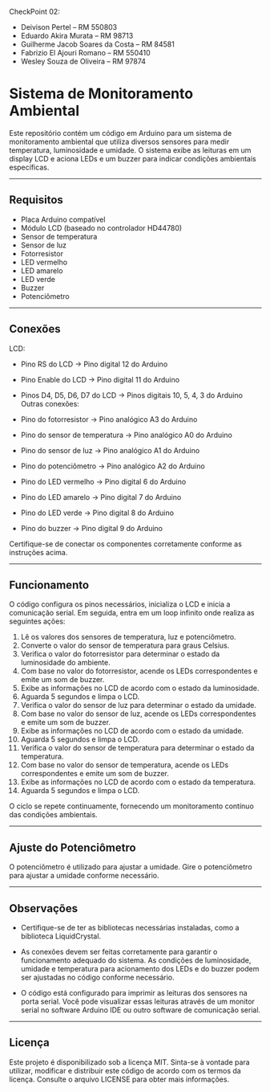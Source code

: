CheckPoint 02:

- Deivison Pertel – RM 550803
- Eduardo Akira Murata – RM 98713
- Guilherme Jacob Soares da Costa – RM 84581
- Fabrizio El Ajouri Romano – RM 550410
- Wesley Souza de Oliveira – RM 97874

# Sistema de Monitoramento Ambiental
Este repositório contém um código em Arduino para um sistema de monitoramento ambiental que utiliza diversos sensores para medir temperatura, luminosidade e umidade. O sistema exibe as leituras em um display LCD e aciona LEDs e um buzzer para indicar condições ambientais específicas.

---

## Requisitos
- Placa Arduino compatível
- Módulo LCD (baseado no controlador HD44780)
- Sensor de temperatura
- Sensor de luz
- Fotorresistor
- LED vermelho
- LED amarelo
- LED verde
- Buzzer
- Potenciômetro

---

## Conexões
LCD:

- Pino RS do LCD -> Pino digital 12 do Arduino
- Pino Enable do LCD -> Pino digital 11 do Arduino
- Pinos D4, D5, D6, D7 do LCD -> Pinos digitais 10, 5, 4, 3 do Arduino
Outras conexões:

- Pino do fotorresistor -> Pino analógico A3 do Arduino
- Pino do sensor de temperatura -> Pino analógico A0 do Arduino
- Pino do sensor de luz -> Pino analógico A1 do Arduino
- Pino do potenciômetro -> Pino analógico A2 do Arduino
- Pino do LED vermelho -> Pino digital 6 do Arduino
- Pino do LED amarelo -> Pino digital 7 do Arduino
- Pino do LED verde -> Pino digital 8 do Arduino
- Pino do buzzer -> Pino digital 9 do Arduino

Certifique-se de conectar os componentes corretamente conforme as instruções acima.

---
## Funcionamento
O código configura os pinos necessários, inicializa o LCD e inicia a comunicação serial. Em seguida, entra em um loop infinito onde realiza as seguintes ações:

1. Lê os valores dos sensores de temperatura, luz e potenciômetro.
2. Converte o valor do sensor de temperatura para graus Celsius.
3. Verifica o valor do fotorresistor para determinar o estado da luminosidade do ambiente.
4. Com base no valor do fotorresistor, acende os LEDs correspondentes e emite um som de buzzer.
5. Exibe as informações no LCD de acordo com o estado da luminosidade.
6. Aguarda 5 segundos e limpa o LCD.
7. Verifica o valor do sensor de luz para determinar o estado da umidade.
8. Com base no valor do sensor de luz, acende os LEDs correspondentes e emite um som de buzzer.
9. Exibe as informações no LCD de acordo com o estado da umidade.
10. Aguarda 5 segundos e limpa o LCD.
11. Verifica o valor do sensor de temperatura para determinar o estado da temperatura.
12. Com base no valor do sensor de temperatura, acende os LEDs correspondentes e emite um som de buzzer.
13. Exibe as informações no LCD de acordo com o estado da temperatura.
14. Aguarda 5 segundos e limpa o LCD.

O ciclo se repete continuamente, fornecendo um monitoramento contínuo das condições ambientais.

----
## Ajuste do Potenciômetro
O potenciômetro é utilizado para ajustar a umidade. Gire o potenciômetro para ajustar a umidade conforme necessário.

----
## Observações
- Certifique-se de ter as bibliotecas necessárias instaladas, como a biblioteca LiquidCrystal.

- As conexões devem ser feitas corretamente para garantir o funcionamento adequado do sistema.
As condições de luminosidade, umidade e temperatura para acionamento dos LEDs e do buzzer podem ser ajustadas no código conforme necessário.

- O código está configurado para imprimir as leituras dos sensores na porta serial. Você pode visualizar essas leituras através de um monitor serial no software Arduino IDE ou outro software de comunicação serial.

---
## Licença
Este projeto é disponibilizado sob a licença MIT. Sinta-se à vontade para utilizar, modificar e distribuir este código de acordo com os termos da licença. Consulte o arquivo LICENSE para obter mais informações.

